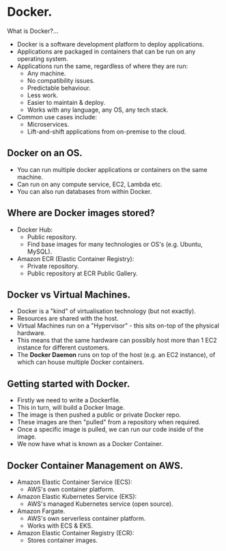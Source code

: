 # **Docker.**

What is Docker?...

* Docker is a software development platform to deploy applications.
* Applications are packaged in containers that can be run on any operating system.
* Applications run the same, regardless of where they are run:
    * Any machine.
    * No compatibility issues.
    * Predictable behaviour.
    * Less work.
    * Easier to maintain & deploy.
    * Works with any language, any OS, any tech stack.
* Common use cases include:
    * Microservices.
    * Lift-and-shift applications from on-premise to the cloud.

## **Docker on an OS.**

* You can run multiple docker applications or containers on the same machine.
* Can run on any compute service, EC2, Lambda etc.
* You can also run databases from within Docker.

## **Where are Docker images stored?**

* Docker Hub:
    * Public repository.
    * Find base images for many technologies or OS's (e.g. Ubuntu, MySQL).
* Amazon ECR (Elastic Container Registry):
    * Private repository.
    * Public repository at ECR Public Gallery.

## **Docker vs Virtual Machines.**

* Docker is a "kind" of virtualisation technology (but not exactly).
* Resources are shared with the host.
* Virtual Machines run on a "Hypervisor" - this sits on-top of the physical hardware.
* This means that the same hardware can possibly host more than 1 EC2 instance for different customers.
* The **Docker Daemon** runs on top of the host (e.g. an EC2 instance), of which can house multiple Docker containers.

## **Getting started with Docker.**

* Firstly we need to write a Dockerfile.
* This in turn, will build a Docker Image.
* The image is then pushed a public or private Docker repo.
* These images are then "pulled" from a repository when required.
* Once a specific image is pulled, we can run our code inside of the image.
* We now have what is known as a Docker Container.

## **Docker Container Management on AWS.**

* Amazon Elastic Container Service (ECS):
    * AWS's own container platform.
* Amazon Elastic Kubernetes Service (EKS):
    * AWS's managed Kubernetes service (open source).
* Amazon Fargate.
    * AWS's own serverless container platform.
    * Works with ECS & EKS.
* Amazon Elastic Container Registry (ECR):
    * Stores container images.